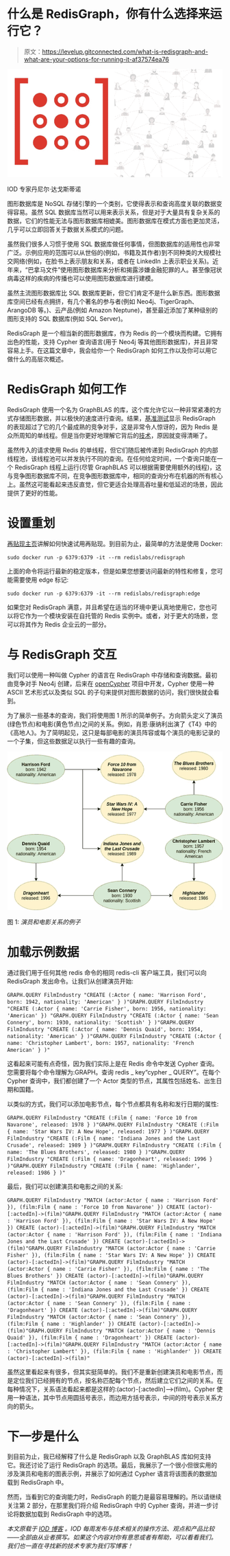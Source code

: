 # 什么是 RedisGraph，你有什么选择来运行它？

> 原文：<https://levelup.gitconnected.com/what-is-redisgraph-and-what-are-your-options-for-running-it-af37574ea76>

![](img/c46127d63b8d94af8e2ed42a817aa924.png)

IOD 专家丹尼尔·达戈斯蒂诺

图形数据库是 NoSQL 存储引擎的一个类别，它使得表示和查询高度关联的数据变得容易。虽然 SQL 数据库当然可以用来表示关系，但是对于大量具有复杂关系的数据，它们的性能无法与图形数据库相媲美。图形数据库在模式方面也更加灵活，几乎可以立即回答关于数据关系模式的问题。

虽然我们很多人习惯于使用 SQL 数据库做任何事情，但图数据库的适用性也非常广泛。示例应用的范围可以从世俗的(例如，书籍及其作者)到不同种类的大规模社交网络(例如，在脸书上表示朋友和关系，或者在 LinkedIn 上表示职业关系)。近年来，“巴拿马文件”使用图形数据库来分析和揭露涉嫌金融犯罪的人。甚至像冠状病毒这样的疾病的传播也可以使用图形数据库进行建模。

虽然主流图形数据库比 SQL 数据库更新，但它们肯定不是什么新东西。图形数据库空间已经有点拥挤，有几个著名的参与者(例如 Neo4j、TigerGraph、ArangoDB 等。)、云产品(例如 Amazon Neptune)，甚至最近添加了某种级别的图形支持的 SQL 数据库(例如 SQL Server)。

RedisGraph 是一个相当新的图形数据库，作为 Redis 的一个模块而构建。它拥有出色的性能，支持 Cypher 查询语言(用于 Neo4j 等其他图形数据库)，并且非常容易上手。在这篇文章中，我会给你一个 RedisGraph 如何工作以及你可以用它做什么的高层次概述。

# RedisGraph 如何工作

RedisGraph 使用一个名为 GraphBLAS 的库，这个库允许它以一种非常紧凑的方式存储图形数据，并以极快的速度进行查询。结果，[基准测试](https://redislabs.com/blog/new-redisgraph-1-0-achieves-600x-faster-performance-graph-databases/)显示 RedisGraph 的表现超过了它的几个最成熟的竞争对手，这是非常令人惊讶的，因为 Redis 是众所周知的单线程。但是当你更好地理解它背后的[技术](https://redislabs.com/redis-enterprise/technology/redisgraph/)，原因就变得清晰了。

虽然传入的请求使用 Redis 的单线程，但它们随后被传递到 RedisGraph 的内部线程池，该线程池可以并发执行不同的查询。在任何给定时间，一个查询只能在一个 RedisGraph 线程上运行(尽管 GraphBLAS 可以根据需要使用额外的线程)，这与竞争图形数据库不同，在竞争图形数据库中，相同的查询分布在机器的所有核心上。虽然这可能看起来违反直觉，但它更适合处理高吞吐量和低延迟的场景，因此提供了更好的性能。

# 设置重划

[再贴现主页](https://oss.redislabs.com/redisgraph/)讲解如何快速试用再贴现。到目前为止，最简单的方法是使用 Docker:

```
sudo docker run -p 6379:6379 -it --rm redislabs/redisgraph
```

上面的命令将运行最新的稳定版本，但是如果您想要访问最新的特性和修复，您可能需要使用 edge 标记:

```
sudo docker run -p 6379:6379 -it --rm redislabs/redisgraph:edge
```

如果您对 RedisGraph 满意，并且希望在适当的环境中更认真地使用它，您也可以将它作为一个模块安装在自托管的 Redis 实例中。或者，对于更大的场景，您可以将其作为 Redis 企业云的一部分。

# 与 RedisGraph 交互

我们可以使用一种叫做 Cypher 的语言在 RedisGraph 中存储和查询数据。最初由竞争对手 Neo4j 创建，后来在 [openCypher](https://www.opencypher.org/) 项目中开发，Cypher 使用一种 ASCII 艺术形式以及类似 SQL 的子句来提供对图形数据的访问，我们很快就会看到。

为了展示一些基本的查询，我们将使用图 1 所示的简单例子。方向箭头定义了演员(绿色节点)和电影(黄色节点)之间的关系。例如，肖恩·康纳利出演了《T4》中的《高地人》。为了简明起见，这只是每部电影的演员阵容或每个演员的电影记录的一个子集，但这些数据足以执行一些有趣的查询。

![](img/bdd366c5d1c52dffa39e701c87b791aa.png)

图 1: *演员和电影关系的例子*

# 加载示例数据

通过我们用于任何其他 redis 命令的相同 redis-cli 客户端工具，我们可以向 RedisGraph 发出命令。让我们从创建演员开始:

```
GRAPH.QUERY FilmIndustry "CREATE (:Actor { name: 'Harrison Ford', born: 1942, nationality: 'American' } )"GRAPH.QUERY FilmIndustry "CREATE (:Actor { name: 'Carrie Fisher', born: 1956, nationality: 'American' }) "GRAPH.QUERY FilmIndustry "CREATE (:Actor { name: 'Sean Connery', born: 1930, nationality: 'Scottish' } )"GRAPH.QUERY FilmIndustry "CREATE (:Actor { name: 'Dennis Quaid', born: 1954, nationality: 'American' } )"GRAPH.QUERY FilmIndustry "CREATE (:Actor { name: 'Christopher Lambert', born: 1957, nationality: 'French American' } )"
```

这看起来可能有点奇怪，因为我们实际上是在 Redis 命令中发送 Cypher 查询。您需要将每个命令理解为:GRAPH。查询 redis _ key“cypher _ QUERY”。在每个 Cypher 查询中，我们都创建了一个 Actor 类型的节点，其属性包括姓名、出生日期和国籍。

以类似的方式，我们可以添加电影节点，每个节点都具有名称和发行日期的属性:

```
GRAPH.QUERY FilmIndustry "CREATE (:Film { name: 'Force 10 from Navarone', released: 1978 } )"GRAPH.QUERY FilmIndustry "CREATE (:Film { name: 'Star Wars IV: A New Hope', released: 1977 } )"GRAPH.QUERY FilmIndustry "CREATE (:Film { name: 'Indiana Jones and the Last Crusade', released: 1989 } )"GRAPH.QUERY FilmIndustry "CREATE (:Film { name: 'The Blues Brothers', released: 1980 } )"GRAPH.QUERY FilmIndustry "CREATE (:Film { name: 'Dragonheart', released: 1996 } )"GRAPH.QUERY FilmIndustry "CREATE (:Film { name: 'Highlander', released: 1986 } )"
```

最后，我们可以创建演员和电影之间的关系:

```
GRAPH.QUERY FilmIndustry "MATCH (actor:Actor { name : 'Harrison Ford' }), (film:Film { name : 'Force 10 from Navarone' }) CREATE (actor)-[:actedIn]->(film)"GRAPH.QUERY FilmIndustry "MATCH (actor:Actor { name : 'Harrison Ford' }), (film:Film { name : 'Star Wars IV: A New Hope' }) CREATE (actor)-[:actedIn]->(film)"GRAPH.QUERY FilmIndustry "MATCH (actor:Actor { name : 'Harrison Ford' }), (film:Film { name : 'Indiana Jones and the Last Crusade' }) CREATE (actor)-[:actedIn]->(film)"GRAPH.QUERY FilmIndustry "MATCH (actor:Actor { name : 'Carrie Fisher' }), (film:Film { name : 'Star Wars IV: A New Hope' }) CREATE (actor)-[:actedIn]->(film)"GRAPH.QUERY FilmIndustry "MATCH (actor:Actor { name : 'Carrie Fisher' }), (film:Film { name : 'The Blues Brothers' }) CREATE (actor)-[:actedIn]->(film)"GRAPH.QUERY FilmIndustry "MATCH (actor:Actor { name : 'Sean Connery' }), (film:Film { name : 'Indiana Jones and the Last Crusade' }) CREATE (actor)-[:actedIn]->(film)"GRAPH.QUERY FilmIndustry "MATCH (actor:Actor { name : 'Sean Connery' }), (film:Film { name : 'Dragonheart' }) CREATE (actor)-[:actedIn]->(film)"GRAPH.QUERY FilmIndustry "MATCH (actor:Actor { name : 'Sean Connery' }), (film:Film { name : 'Highlander' }) CREATE (actor)-[:actedIn]->(film)"GRAPH.QUERY FilmIndustry "MATCH (actor:Actor { name : 'Dennis Quaid' }), (film:Film { name : 'Dragonheart' }) CREATE (actor)-[:actedIn]->(film)"GRAPH.QUERY FilmIndustry "MATCH (actor:Actor { name : 'Christopher Lambert' }), (film:Film { name : 'Highlander' }) CREATE (actor)-[:actedIn]->(film)"
```

虽然这里看起来有很多，但其实挺简单的。我们不是重新创建演员和电影节点，而是定位我们已经拥有的节点，按名称匹配每个节点，然后建立它们之间的关系。在每种情况下，关系语法看起来都是这样的:(actor)-[:actedIn]-->(film)。Cypher 使用一种语法，其中节点用圆括号表示，而边用方括号表示，中间的符号表示关系方向的箭头。

# 下一步是什么

到目前为止，我已经解释了什么是 RedisGraph 以及 GraphBLAS 库如何支持它。我还讨论了运行 RedisGraph 的选项。最后，我展示了一个很小但很实用的涉及演员和电影的图表示例，并展示了如何通过 Cypher 语言将该图表的数据加载到 RedisGraph 中。

然而，当看到它的查询能力时，RedisGraph 的能力是最容易理解的。所以请继续关注第 2 部分，在那里我们将介绍 RedisGraph 中的 Cypher 查询，并进一步讨论将数据加载到 RedisGraph 中的选项。

*本文原载于* [*IOD 博客*](https://iamondemand.com/blog/) *。IOD 每周发布与技术相关的操作方法、观点和产品比较——全部由从业者撰写。如果这个内容对你有意思或者有帮助，可以看看我们。我们也一直在寻找新的技术专家为我们写博客！*